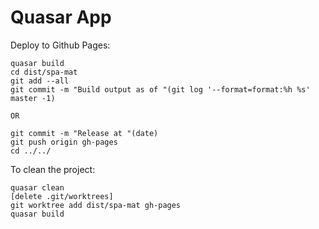 # Quasar App

Deploy to Github Pages:

```
quasar build
cd dist/spa-mat
git add --all
git commit -m "Build output as of "(git log '--format=format:%h %s' master -1)

OR

git commit -m "Release at "(date)
git push origin gh-pages
cd ../../
```

To clean the project:

```
quasar clean
[delete .git/worktrees]
git worktree add dist/spa-mat gh-pages
quasar build
```

